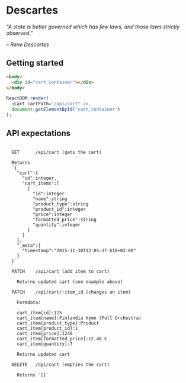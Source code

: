 # Descartes

*"A state is better governed which has few laws, and those laws strictly observed."*

*– Rene Descartes*

## Getting started

```html
<body>
  <div id="cart_container"></div>
</body>
```

```javascript
ReactDOM.render(
  <Cart cartPath="/api/cart" />,
  document.getElementById('cart_container')
);
```

## API expectations

```

  GET      /api/cart (gets the cart)

  Returns
  `{
    "cart":{
      "id":integer,
      "cart_items":[
        {
          "id":integer
          "name":string
          "product_type":string
          "product_id":integer
          "price":integer
          "formatted_price":string
          "quantity":integer
        }
      ]
    },
    "_meta":{
      "timestamp":"2015-11-30T12:05:37.618+02:00"
    }
  }`

  PATCH    /api/cart (add item to cart)

    Returns updated cart (see example above)

  PATCH    /api/cart/:item_id (changes an item)

    Formdata:

    cart_item[id]:125
    cart_item[name]:Finlandia Hymn (Full Orchestra)
    cart_item[product_type]:Product
    cart_item[product_id]:1
    cart_item[price]:1240
    cart_item[formatted_price]:12.40 €
    cart_item[quantity]:7

    Returns updated cart

  DELETE   /api/cart (empties the cart)

    Returns `[]`
```
